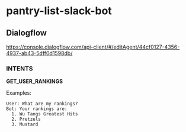 # pantry-list-slack-bot

## Dialogflow
https://console.dialogflow.com/api-client/#/editAgent/44cf0127-4356-4937-ab43-5dff0d1598db/

### INTENTS
**GET_USER_RANKINGS**

Examples:
```
User: What are my rankings?
Bot: Your rankings are:
  1. Wu Tangs Greatest Hits
  2. Pretzels
  3. Mustard
```
